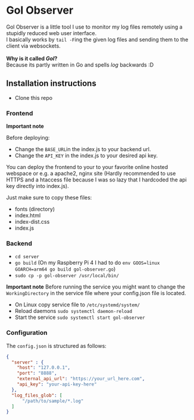 # Gol Observer

Gol Observer is a little tool I use to monitor my log files remotely using a stupidly reduced web user interface.<br>
I basically works by `tail -F`ing the given log files and sending them to the client via websockets.
<br><br>**Why is it called *Gol*?**<br>
Because its partly written in Go and spells *log* backwards :D
## Installation instructions

- Clone this repo

### Frontend

**Important note**

Before deploying:
- Change the `BASE_URL`in the index.js to your backend url.
- Change the `API_KEY` in the index.js to your desired api key.

You can deploy the frontend to your to your favorite online hosted webspace or e.g. a apache2, nginx site (Hardly recommended to use HTTPS and a htaccess file because I was so lazy that I hardcoded the api key directly into index.js). 

Just make sure to copy these files:

- fonts (directory)
- index.html
- index-dist.css
- index.js

### Backend

- `cd server`
- `go build` 
(On my Raspberry Pi 4 I had to do `env GOOS=linux GOARCH=arm64 go build gol-observer.go`)
- `sudo cp -p gol-observer /usr/local/bin/`

**Important note**
Before running the service you might want to change the `WorkingDirectory` in the service file where your config.json file is located.

- On Linux copy service file to `/etc/systemd/system/`
- Reload daemons `sudo systemctl daemon-reload`
- Start the service `sudo systemctl start gol-observer`

### Configuration
The `config.json` is structured as follows:
```json
{
  "server" : {
    "host": "127.0.0.1",
    "port": "8888",
    "external_api_url": "https://your_url_here.com",
    "api_key": "your-api-key-here"
  },
  "log_files_glob": [
      "/path/to/sample/*.log"
  ]
}
```
